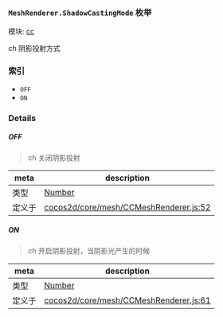 ### `MeshRenderer.ShadowCastingMode` 枚举



模块: [cc](../modules/cc.md)


ch 阴影投射方式


### 索引
  - `OFF`
  - `ON`

### Details


##### OFF

> ch 关闭阴影投射

| meta | description |
|------|-------------|
| 类型 | <a href="https://developer.mozilla.org/en/JavaScript/Reference/Global_Objects/Number" class="crosslink external" target="_blank">Number</a> |
| 定义于 | [cocos2d/core/mesh/CCMeshRenderer.js:52](https://github.com/cocos-creator/engine/blob/9b7a7dc11ce49f0fdca3c34df5ab59604060c0a4/cocos2d/core/mesh/CCMeshRenderer.js#L52) |



##### ON

> ch 开启阴影投射，当阴影光产生的时候

| meta | description |
|------|-------------|
| 类型 | <a href="https://developer.mozilla.org/en/JavaScript/Reference/Global_Objects/Number" class="crosslink external" target="_blank">Number</a> |
| 定义于 | [cocos2d/core/mesh/CCMeshRenderer.js:61](https://github.com/cocos-creator/engine/blob/9b7a7dc11ce49f0fdca3c34df5ab59604060c0a4/cocos2d/core/mesh/CCMeshRenderer.js#L61) |


